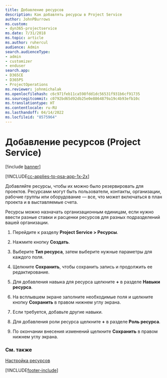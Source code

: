 ```yaml
---
title: Добавление ресурсов
description: Как добавлять ресурсы в Project Service
author: JohnPBurrows
ms.custom:
- dyn365-projectservice
ms.date: 7/31/2018
ms.topic: article
ms.author: ruhercul
audience: Admin
search.audienceType:
- admin
- customizer
- enduser
search.app:
- D365CE
- D365PS
- ProjectOperations
ms.reviewer: johnmichalak
ms.openlocfilehash: c6c971feb11ca598fdd1dc56531f931b6cf91735
ms.sourcegitcommit: c0792bd65d92db25e0e8864879a19c4b93efb10c
ms.translationtype: HT
ms.contentlocale: ru-RU
ms.lasthandoff: 04/14/2022
ms.locfileid: "8575964"
---
```

# <a name="add-resources-project-service"></a>Добавление ресурсов (Project Service)

[!include [banner](../includes/psa-now-project-operations.md)]

[!INCLUDE[cc-applies-to-psa-app-1x-2x](../includes/cc-applies-to-psa-app-1x-2x.md)]

Добавляйте ресурсы, чтобы их можно было резервировать для проектов. Ресурсами могут быть пользователи, контакты, организации, рабочие группы или оборудование — все, что может включаться в план проекта и в выставляемые счета.  
  
Ресурсы можно назначать организационным единицам, если нужно ввести разные ставки и расценки ресурсов для разных подразделений вашей организации.  
  
1.  Перейдите к разделу **Project Service > Ресурсы**.  
  
2.  Нажмите кнопку **Создать**.  
  
3.  Выберите **Тип ресурса**, затем выберите нужные параметры для каждого поля.  
  
4.  Щелкните **Сохранить**, чтобы сохранить запись и продолжить ее редактирование.  
  
5.  Для добавления навыка для ресурса щелкните **+** в разделе **Навыки ресурса**.  
  
6.  На всплывшем экране заполните необходимые поля и щелкните кнопку **Сохранить** в правом нижнем углу экрана.  
  
7.  Если требуется, добавьте другие навыки.  
  
8.  Для добавления роли ресурса щелкните **+** в разделе **Роль ресурса**.  
  
9. По окончании внесения изменений щелкните **Сохранить** в правом нижнем углу экрана.  
  
### <a name="see-also"></a>См. также  
 [Настройка ресурсов](../psa/set-up-resources.md)


[!INCLUDE[footer-include](../includes/footer-banner.md)]
